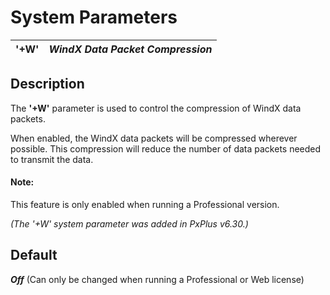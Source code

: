 # System Parameters

**'+W'** |  **_WindX Data Packet Compression_**  
---|---  
  
##  Description

The **'+W'** parameter is used to control the compression of WindX data packets.

When enabled, the WindX data packets will be compressed wherever possible. This compression will reduce the number of data packets needed to transmit the data.

#### **Note:**  
This feature is only enabled when running a Professional version.

_(The '+W' system parameter was added in PxPlus v6.30.)_

##  Default

**_Off_** (Can only be changed when running a Professional or Web license)
